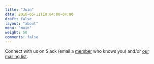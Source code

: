 ```yaml
---
title: "Join"
date: 2018-05-11T10:04:00-04:00
draft: false
layout: "about"
menu: "main"
weight: 50
comments: false
---
```


Connect with us on Slack (email a [member](/members) who knows you) and/or [our mailing list](https://groups.google.com/forum/#!forum/hciforpui).